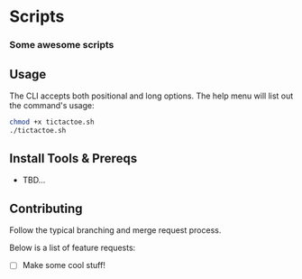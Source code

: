 # Scripts

### Some awesome scripts

## Usage

The CLI accepts both positional and long options. The help menu will list out the command's usage: 

```zsh
chmod +x tictactoe.sh
./tictactoe.sh
```

## Install Tools & Prereqs
- TBD...


## Contributing

Follow the typical branching and merge request process.

Below is a list of feature requests:

- [ ] Make some cool stuff!